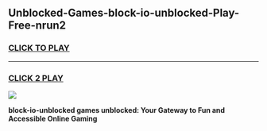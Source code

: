
## Unblocked-Games-block-io-unblocked-Play-Free-nrun2
<h3>
<a href="https://premium76.site?title=block-io-unblocked&ref=21A">CLICK TO PLAY</a></h3>
<hr>

<h3>
<a href="https://premium76.site?title=block-io-unblocked&ref=21A">CLICK 2 PLAY</a>
  
</h3>

<a href="https://premium76.site?title=block-io-unblocked&ref=21A"><img src="https://clearcache.store/games.png"></a>


**block-io-unblocked games unblocked: Your Gateway to Fun and Accessible Online Gaming**

